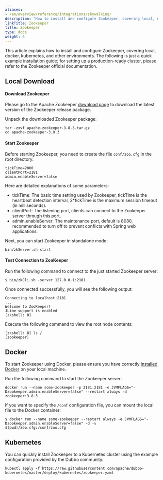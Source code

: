 ```yaml
---
aliases:
- /en/overview/reference/integrations/skywalking/
description: "How to install and configure Zookeeper, covering local, docker, kubernetes, and other environments."
linkTitle: Zookeeper
title: Zookeeper
type: docs
weight: 6
---
```


This article explains how to install and configure Zookeeper, covering local, docker, kubernetes, and other environments. The following is just a quick example installation guide; for setting up a production-ready cluster, please refer to the Zookeeper official documentation.

## Local Download

#### Download Zookeeper
Please go to the Apache Zookeeper <a href="https://zookeeper.apache.org/releases.html" target="_blank">download page</a> to download the latest version of the Zookeeper release package.

Unpack the downloaded Zookeeper package:

```shell
tar -zxvf apache-zookeeper-3.8.3.tar.gz
cd apache-zookeeper-3.8.3
```

#### Start Zookeeper

Before starting Zookeeper, you need to create the file `conf/zoo.cfg` in the root directory:

```
tickTime=2000
clientPort=2181
admin.enableServer=false
```

Here are detailed explanations of some parameters:
* tickTime: The basic time setting used by Zookeeper, tickTime is the heartbeat detection interval, 2*tickTime is the maximum session timeout (in milliseconds).
* clientPort: The listening port, clients can connect to the Zookeeper server through this port.
* admin.enableServer: The maintenance port, default is 8080, recommended to turn off to prevent conflicts with Spring web applications.

Next, you can start Zookeeper in standalone mode:

```shell
bin/zkServer.sh start
```

#### Test Connection to ZooKeeper

Run the following command to connect to the just started Zookeeper server:

```shell
$ bin/zkCli.sh -server 127.0.0.1:2181
```

Once connected successfully, you will see the following output:

```shell
Connecting to localhost:2181
...
Welcome to ZooKeeper!
JLine support is enabled
[zkshell: 0]
```

Execute the following command to view the root node contents:

```shell
[zkshell: 8] ls /
[zookeeper]
```

## Docker

To start Zookeeper using Docker, please ensure you have correctly <a href="https://docs.docker.com/engine/install/" target="_blank">installed Docker</a> on your local machine.

Run the following command to start the Zookeeper server:

```shell
docker run --name some-zookeeper -p 2181:2181 -e JVMFLAGS="-Dzookeeper.admin.enableServer=false" --restart always -d zookeeper:3.8.3
```

If you want to specify the `/conf` configuration file, you can mount the local file to the Docker container:
```shell
$ docker run --name some-zookeeper --restart always -e JVMFLAGS="-Dzookeeper.admin.enableServer=false" -d -v $(pwd)/zoo.cfg:/conf/zoo.cfg
```

## Kubernetes

You can quickly install Zookeeper to a Kubernetes cluster using the example configuration provided by the Dubbo community.

```shell
kubectl apply -f https://raw.githubusercontent.com/apache/dubbo-kubernetes/master/deploy/kubernetes/zookeeper.yaml
```

